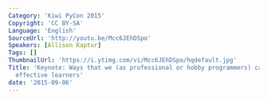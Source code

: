 ```yaml
---
Category: 'Kiwi PyCon 2015'
Copyright: 'CC BY-SA'
Language: 'English'
SourceUrl: 'http://youtu.be/Mcc6JEhDSpo'
Speakers: [Allison Kaptur]
Tags: []
ThumbnailUrl: 'https://i.ytimg.com/vi/Mcc6JEhDSpo/hqdefault.jpg'
Title: 'Keynote: Ways that we (as professional or hobby programmers) can be more
  effective learners'
date: '2015-09-06'
---
```


